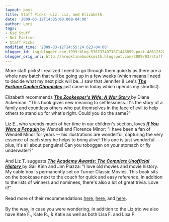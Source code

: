 ```yaml
---
layout: post
title: Staff Picks--Liz, Liz, and Elizabeth
date: '2009-03-12T14:05:00.008-04:00'
author: Lori
tags:
- Kid Stuff
- Not Fiction
- Staff Picks
modified_time: '2009-03-12T14:55:24.623-04:00'
blogger_id: tag:blogger.com,1999:blog-5767374071871443859.post-4861232041062095411
blogger_orig_url: http://brooklinebooksmith.blogspot.com/2009/03/staff-picks-liz-liz-and-elizabeth.html
---
```


More staff picks! I realized I need to go through them quickly as there are a whole new batch that will be going up in a few weeks (which means I need to decide what my next pick will be...I saw that Jennifer 8 Lee's <strong><em><a href="http://brookline.booksense.com/NASApp/store/Product?s=showproduct&amp;isbn=9780446698979">The Fortune Cookie Chronicles</a></em></strong> just came in today which upends my shortlist).<br /><br />Elizabeth recommends <a href="http://brookline.booksense.com/NASApp/store/Product?s=showproduct&amp;isbn=9780393333060"><strong><em>The Zookeeper's Wife: A War Story</em></strong> </a>by Diane Ackerman: "This book gives new meaning to selflessness. It's the story of a family and countless others who put themselves in the face of evil to help others to stand up for what's right. Could you do the same?"<br /><br />Liz E., who spends much of her time in our children's section, loves <a href="http://brookline.booksense.com/NASApp/store/Product?s=showproduct&amp;isbn=9780061130977"><strong><em>If You Were a Penguin</em></strong> </a>by Wendell and Florence Minor: "I have been a fan of Wendell Minor for years -- his illustrations are wonderful, capturing the very essence of each story he helps to bring alive! This one is just wonderful -- plus, it's all about penguins! Can you toboggan on your stomach or fly underwater?"<br /><br />And Liz T. suggests <a href="http://brookline.booksense.com/NASApp/store/Product?s=showproduct&amp;isbn=9781579127725"><strong><em>The Academy Awards: The Complete Unofficial History</em></strong> </a>by Gail Kinn and Jim Piazza: "I love old movies and movie history. My cable box is permanently set on Turner Classic Movies. This book sits on the bookcase next to the couch for quick and easy reference. In addition to the lists of winners and nominees, there's also a lot of great trivia. Love it!"<br /><br />Read more of their recommendations <a href="http://brookline.booksense.com/NASApp/store/IndexJsp?s=storepicks&amp;page=256151">here</a>, <a href="http://brookline.booksense.com/NASApp/store/IndexJsp?s=storepicks&amp;page=222616">here</a>, and <a href="http://brookline.booksense.com/NASApp/store/IndexJsp?s=storepicks&amp;page=231202">here</a>.<br /><br />By the way, in case you were wondering, in addition to the Liz trio we also have Kate F., Kate R., &amp; Katie as well as both Lisa F. and Lisa P.